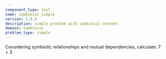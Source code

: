 ```yaml
---
component_type: test
name: symbiosis_simple
version: 1.0.0
description: simple problem with symbiosis context
domain: symbiosis
problem_type: simple
---
```


Considering symbiotic relationships and mutual dependencies, calculate: 7 + 3
